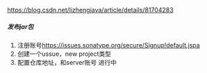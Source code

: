 <https://blog.csdn.net/lizhengjava/article/details/81704283>

##### 发布jar包

1. 注册账号<https://issues.sonatype.org/secure/Signup!default.jspa>
1. 创建一个ussue，new project类型
1. 配置仓库地址，和server账号 进行中